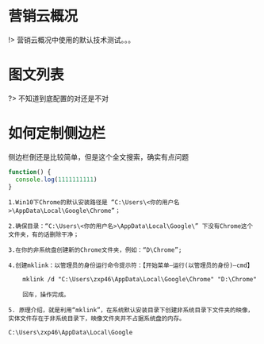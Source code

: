 # 营销云概况
!> 营销云概况中使用的默认技术测试。。。

# 图文列表 
?> 不知道到底配置的对还是不对

# 如何定制侧边栏
侧边栏倒还是比较简单，但是这个全文搜索，确实有点问题
```js
function() {
  console.log(1111111111)
}
```
```
1.Win10下Chrome的默认安装路径是 “C:\Users\<你的用户名>\AppData\Local\Google\Chrome”；

2.确保目录：“C:\Users\<你的用户名>\AppData\Local\Google\” 下没有Chrome这个文件夹，有的话删除干净；

3.在你的非系统盘创建新的Chrome文件夹，例如：“D\Chrome”;

4.创建mklink：以管理员的身份运行命令提示符：【开始菜单—运行(以管理员的身份)—cmd】

    mklink /d "C:\Users\zxp46\AppData\Local\Google\Chrome" "D:\Chrome"

    回车，操作完成。

5. 原理介绍，就是利用“mklink”，在系统默认安装目录下创建非系统目录下文件夹的映像，实体文件存在于非系统目录下，映像文件夹并不占据系统盘的内存。

C:\Users\zxp46\AppData\Local\Google
```